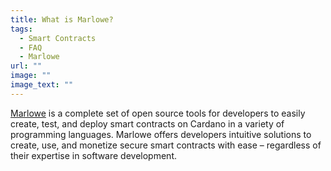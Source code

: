 ```yaml
---
title: What is Marlowe?
tags:
  - Smart Contracts
  - FAQ
  - Marlowe
url: ""
image: ""
image_text: ""
---
```


[Marlowe](https://marlowe.iohk.io/) is a complete set of open source tools for developers to easily create, test, and deploy smart contracts on Cardano in a variety of programming languages. Marlowe offers developers intuitive solutions to create, use, and monetize secure smart contracts with ease – regardless of their expertise in software development.
